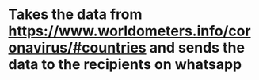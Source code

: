 # Takes the data from https://www.worldometers.info/coronavirus/#countries and sends the data to the recipients on whatsapp
